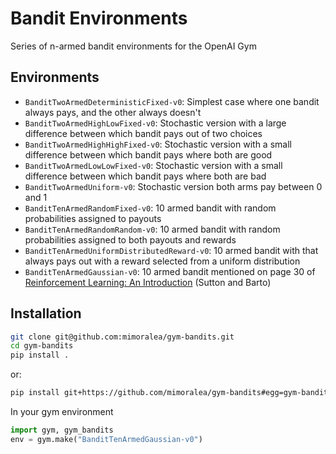 # Bandit Environments

Series of n-armed bandit environments for the OpenAI Gym

## Environments
* `BanditTwoArmedDeterministicFixed-v0`: Simplest case where one bandit always pays, and the other always doesn't
* `BanditTwoArmedHighLowFixed-v0`: Stochastic version with a large difference between which bandit pays out of two choices
* `BanditTwoArmedHighHighFixed-v0`: Stochastic version with a small difference between which bandit pays where both are good
* `BanditTwoArmedLowLowFixed-v0`: Stochastic version with a small difference between which bandit pays where both are bad
* `BanditTwoArmedUniform-v0`: Stochastic version both arms pay between 0 and 1
* `BanditTenArmedRandomFixed-v0`: 10 armed bandit with random probabilities assigned to payouts
* `BanditTenArmedRandomRandom-v0`: 10 armed bandit with random probabilities assigned to both payouts and rewards
* `BanditTenArmedUniformDistributedReward-v0`: 10 armed bandit with that always pays out with a reward selected from a uniform distribution
* `BanditTenArmedGaussian-v0`: 10 armed bandit mentioned on page 30 of [Reinforcement Learning: An Introduction](http://incompleteideas.net/book/the-book-2nd.html) (Sutton and Barto)

## Installation
```bash
git clone git@github.com:mimoralea/gym-bandits.git
cd gym-bandits
pip install .
```

or:

```bash
pip install git+https://github.com/mimoralea/gym-bandits#egg=gym-bandits
```


In your gym environment
```python
import gym, gym_bandits
env = gym.make("BanditTenArmedGaussian-v0")
```
